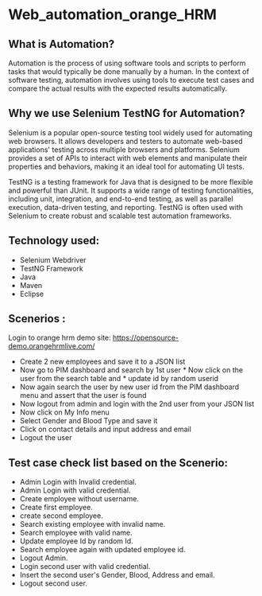 # Web_automation_orange_HRM

## What is Automation?

Automation is the process of using software tools and scripts to perform tasks that would typically be done manually by a human. In the context of software testing, automation involves using tools to execute test cases and compare the actual results with the expected results automatically.

## Why we use Selenium TestNG for Automation?
Selenium is a popular open-source testing tool widely used for automating web browsers. It allows developers and testers to automate web-based applications' testing across multiple browsers and platforms. Selenium provides a set of APIs to interact with web elements and manipulate their properties and behaviors, making it an ideal tool for automating UI tests.

TestNG is a testing framework for Java that is designed to be more flexible and powerful than JUnit. It supports a wide range of testing functionalities, including unit, integration, and end-to-end testing, as well as parallel execution, data-driven testing, and reporting. TestNG is often used with Selenium to create robust and scalable test automation frameworks.

## Technology used:
* Selenium Webdriver
* TestNG Framework
* Java
* Maven
* Eclipse

## Scenerios :
Login to orange hrm demo site: https://opensource-demo.orangehrmlive.com/
* Create 2 new employees and save it to a JSON list
* Now go to PIM dashboard and search by 1st user * Now click on the user from the search table and * update id by random userid
* Now again search the user by new user id from the PIM dashboard menu and assert that the user is found
* Now logout from admin and login with the 2nd  user from your JSON list
* Now click on My Info menu
* Select Gender and Blood Type and save it
* Click on contact details and input address and email
* Logout the user

## Test case check list based on the Scenerio:
* Admin Login with Invalid credential.
* Admin Login with valid credential.
* Create employee without username.
* Create first employee.
* create second employee.
* Search existing employee with invalid name.
* Search employee with valid name.
* Update employee Id by random Id.
* Search employee again with updated employee id.
* Logout Admin.
* Login second user with valid credential.
* Insert the second user's Gender, Blood, Address and email.
* Logout second user.
